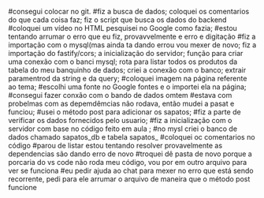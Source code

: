 #consegui colocar no git.
#fiz a busca de dados; 
coloquei os comentarios do que cada coisa faz; fiz o script que busca os dados do backend
#coloquei um vídeo no HTML pesquisei no Google como fazia;
#estou tentando arrumar o erro que eu fiz, provavvelmente e erro e digitação
#fiz a importação com o mysql(mas ainda ta dando errou vou mexer de novo; fiz a importação do fastify/cors; a inicialização do servidor; função para criar uma conexão com o banci mysql; rota para listar todos os produtos da tabela do meu banquinho de dados; criei a conexão com o banco;  extrair paramentrod da string e da query;
#coloquei imagem na página referente ao tema;
#escolhi uma fonte no Google fontes e o importei ela na página;
#consegui fazer  conxão com o bando de dados omtem
#estava com probelmas com as depemdêmcias não rodava, então mudei a pasat e funciou;
#usei o método post para adicionar os sapatos;
#fiz a parte de verificar os dados fornecidos pelo usuario; 
#fiz a inicialização com o servidor com base no código feito em aula ;
#no mysl criei o banco de dados chamado sapatos_db e tabela sapatos_
#coloquei oc comentarios no código
#parou de listar estou tentando resolver provavelmente as dependencias são dando erro de novo
#troquei dê pasta de novo porque a porcaria do vs code não roda meu código, vou por em outro arquivo para ver se funciona
#eu pedir ajuda ao chat para mexer no erro que está sendo recorrente, pedi para ele arrumar o arquivo de maneira que o método post funcione